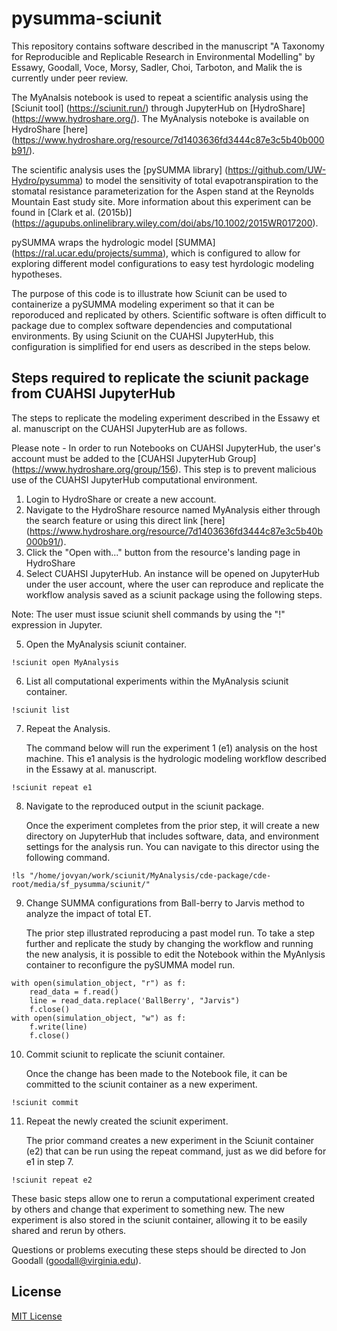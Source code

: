 
# pysumma-sciunit

This repository contains software described in the manuscript "A Taxonomy for Reproducible and Replicable Research in Environmental Modelling" by Essawy, Goodall, Voce, Morsy, Sadler, Choi, Tarboton, and Malik the is currently under peer review. 

The MyAnalsis notebook is used to repeat a scientific analysis using the [Sciunit  tool] (https://sciunit.run/) through JupyterHub on [HydroShare] (https://www.hydroshare.org/). The MyAnalysis noteboke is available on HydroShare [here] (https://www.hydroshare.org/resource/7d1403636fd3444c87e3c5b40b000b91/).

The scientific analysis uses the [pySUMMA library] (https://github.com/UW-Hydro/pysumma) to model the sensitivity of total evapotranspiration to the stomatal resistance parameterization for the Aspen stand at the Reynolds Mountain East study site. More information about this experiment can be found in [Clark et al. (2015b)] (https://agupubs.onlinelibrary.wiley.com/doi/abs/10.1002/2015WR017200).

pySUMMA wraps the hydrologic model [SUMMA] (https://ral.ucar.edu/projects/summa), which is configured to allow for exploring different model configurations to easy test hyrdologic modeling hypotheses.

The purpose of this code is to illustrate how Sciunit can be used to containerize a pySUMMA modeling experiment so that it can be reporoduced and replicated by others. Scientific software is often difficult to package due to complex software dependencies and computational environments. By using Sciunit on the CUAHSI JupyterHub, this configuration is simplified for end users as described in the steps below.

## Steps required to replicate the sciunit package from CUAHSI JupyterHub

The steps to replicate the modeling experiment described in the Essawy et al. manuscript on the CUAHSI JupyterHub are as follows. 

Please note - In order to run Notebooks on CUAHSI JupyterHub, the user's account must be added to the [CUAHSI JupyterHub Group] (https://www.hydroshare.org/group/156). This step is to prevent malicious use of the CUAHSI JupyterHub computational environment. 

1. Login to HydroShare or create a new account.
2. Navigate to the HydroShare resource named MyAnalysis either through the search feature or using this direct link [here] (https://www.hydroshare.org/resource/7d1403636fd3444c87e3c5b40b000b91/).
3. Click the "Open with..." button from the resource's landing page in HydroShare
4. Select CUAHSI JupyterHub. An instance will be opened on JupyterHub under the user account, where the user can reproduce and replicate the workflow analysis saved as a sciunit package using the following steps. 
 
Note: The user must issue sciunit shell commands by using the "!" expression in Jupyter. 

5. Open the MyAnalysis sciunit container.

```
!sciunit open MyAnalysis
````

6. List all computational experiments within the MyAnalysis sciunit container.
    
```
!sciunit list
```

7. Repeat the Analysis.
    
    The command below will run the experiment 1 (e1) analysis on the host machine. This e1 analysis is the hydrologic modeling workflow described in the Essawy at al. manuscript. 
    
```
!sciunit repeat e1
```

8. Navigate to the reproduced output in the sciunit package. 

   Once the experiment completes from the prior step, it will create a new directory on JupyterHub that includes software, data, and environment settings for the analysis run. You can navigate to this director using the following command. 

```
!ls "/home/jovyan/work/sciunit/MyAnalysis/cde-package/cde-root/media/sf_pysumma/sciunit/"
```

9. Change SUMMA configurations from Ball-berry to Jarvis method to analyze the impact of total ET. 

   The prior step illustrated reproducing a past model run. To take a step further and replicate the study by changing the workflow and running the new analysis, it is possible to edit the Notebook within the MyAnlysis container to reconfigure the pySUMMA model run.

```
with open(simulation_object, "r") as f:
    read_data = f.read()
    line = read_data.replace('BallBerry', "Jarvis")
    f.close()
with open(simulation_object, "w") as f:
    f.write(line)
    f.close()
```

10. Commit sciunit to replicate the sciunit container.

    Once the change has been made to the Notebook file, it can be committed to the sciunit container as a new experiment. 
   
```
!sciunit commit
```

11. Repeat the newly created the sciunit experiment.

    The prior command creates a new experiment in the Sciunit container (e2) that can be run using the repeat command, just as we did before for e1 in step 7.

```
!sciunit repeat e2
```

These basic steps allow one to rerun a computational experiment created by others and change that experiment to something new. The new experiment is also stored in the sciunit container, allowing it to be easily shared and rerun by others. 

Questions or problems executing these steps should be directed to Jon Goodall (goodall@virginia.edu). 

## License

[MIT License](https://github.com/uva-hydroinformatics/pysumma-sciunit/blob/master/LICENSE)
